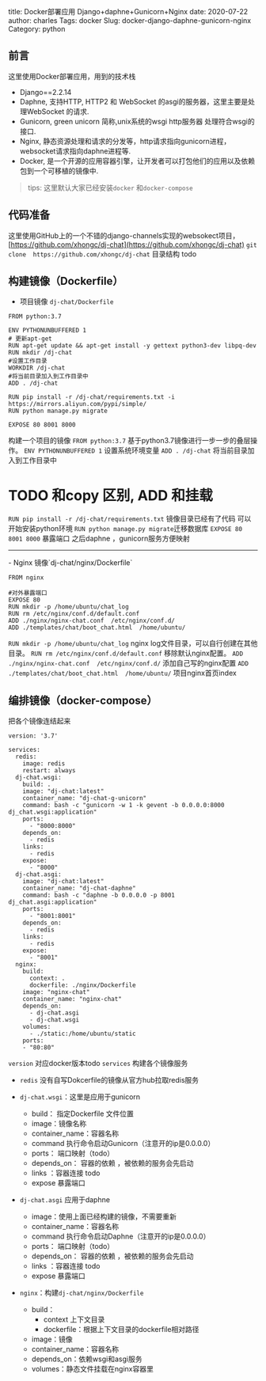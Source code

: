title: Docker部署应用 Django+daphne+Gunicorn+Nginx
date: 2020-07-22
author: charles
Tags: docker
Slug: docker-django-daphne-gunicorn-nginx
Category: python

## 前言
这里使用Docker部署应用，用到的技术栈
- Django==2.2.14
- Daphne, 支持HTTP, HTTP2 和 WebSocket 的asgi的服务器，这里主要是处理WebSocket 的请求.
- Gunicorn, green unicorn 简称,unix系统的wsgi http服务器 处理符合wsgi的接口.
- Nginx, 静态资源处理和请求的分发等，http请求指向gunicorn进程，websocket请求指向daphne进程等.
- Docker,  是一个开源的应用容器引擎，让开发者可以打包他们的应用以及依赖包到一个可移植的镜像中.
>tips: 这里默认大家已经安装`docker` 和`docker-compose`
## 代码准备
这里使用GitHub上的一个不错的django-channels实现的websokect项目，
[https://github.com/xhongc/dj-chat](https://github.com/xhongc/dj-chat)
`git clone  https://github.com/xhongc/dj-chat`
目录结构 todo
## 构建镜像（Dockerfile）
- 项目镜像 `dj-chat/Dockerfile`
```
FROM python:3.7

ENV PYTHONUNBUFFERED 1
# 更新apt-get
RUN apt-get update && apt-get install -y gettext python3-dev libpq-dev
RUN mkdir /dj-chat
#设置工作目录
WORKDIR /dj-chat
#将当前目录加入到工作目录中
ADD . /dj-chat

RUN pip install -r /dj-chat/requirements.txt -i https://mirrors.aliyun.com/pypi/simple/
RUN python manage.py migrate

EXPOSE 80 8001 8000
```
构建一个项目的镜像
 `FROM python:3.7` 基于python3.7镜像进行一步一步的叠层操作。
 `ENV PYTHONUNBUFFERED 1` 设置系统环境变量
 `ADD . /dj-chat`  将当前目录加入到工作目录中
 # TODO 和copy 区别, ADD 和挂载
 `RUN pip install -r /dj-chat/requirements.txt` 镜像目录已经有了代码 可以开始安装python环境
 `RUN python manage.py migrate`迁移数据库
 `EXPOSE 80 8001 8000` 暴露端口 之后daphne ，gunicorn服务方便映射
<HR>
- Nginx 镜像`dj-chat/nginx/Dockerfile`

```
FROM nginx

#对外暴露端口
EXPOSE 80
RUN mkdir -p /home/ubuntu/chat_log
RUN rm /etc/nginx/conf.d/default.conf
ADD ./nginx/nginx-chat.conf  /etc/nginx/conf.d/
ADD ./templates/chat/boot_chat.html  /home/ubuntu/
```
`RUN mkdir -p /home/ubuntu/chat_log` nginx log文件目录，可以自行创建在其他目录。
`RUN rm /etc/nginx/conf.d/default.conf` 移除默认nginx配置。
`ADD ./nginx/nginx-chat.conf  /etc/nginx/conf.d/` 添加自己写的nginx配置
`ADD ./templates/chat/boot_chat.html  /home/ubuntu/` 项目nginx首页index

## 编排镜像（docker-compose）
把各个镜像连结起来
```
version: '3.7'

services:
  redis:
    image: redis
    restart: always
  dj-chat.wsgi:
    build: .
    image: "dj-chat:latest"
    container_name: "dj-chat-g-unicorn"
    command: bash -c "gunicorn -w 1 -k gevent -b 0.0.0.0:8000 dj_chat.wsgi:application"
    ports:
      - "8000:8000"
    depends_on:
      - redis
    links:
      - redis
    expose:
      - "8000"
  dj-chat.asgi:
    image: "dj-chat:latest"
    container_name: "dj-chat-daphne"
    command: bash -c "daphne -b 0.0.0.0 -p 8001 dj_chat.asgi:application"
    ports:
      - "8001:8001"
    depends_on:
      - redis
    links:
      - redis
    expose:
      - "8001"
  nginx:
    build:
      context: .
      dockerfile: ./nginx/Dockerfile
    image: "nginx-chat"
    container_name: "nginx-chat"
    depends_on:
      - dj-chat.asgi
      - dj-chat.wsgi
    volumes:
      - ./static:/home/ubuntu/static
    ports:
    - "80:80"

```

 `version` 对应docker版本todo
 `services` 构建各个镜像服务
 - `redis` 没有自写Dokcerfile的镜像从官方hub拉取redis服务
 - `dj-chat.wsgi`：这里是应用于gunicorn
 	- build： 指定Dockerfile 文件位置
 	- image：镜像名称
 	-  container_name：容器名称
 	- command 执行命令启动Gunicorn（注意开的ip是0.0.0.0）
 	- ports： 端口映射（todo）
 	- depends_on： 容器的依赖 ，被依赖的服务会先启动
 	- links ：容器连接 todo
 	- expose 暴露端口
 - `dj-chat.asgi` 应用于daphne
 	-  image：使用上面已经构建的镜像，不需要重新
 	-  container_name：容器名称
 	- command 执行命令启动Daphne（注意开的ip是0.0.0.0）
 	- ports： 端口映射（todo）
 	- depends_on： 容器的依赖 ，被依赖的服务会先启动
 	- links ：容器连接 todo
 	- expose 暴露端口

 - `nginx`：构建`dj-chat/nginx/Dockerfile`
 	- build：
 		- context 上下文目录
 		- dockerfile：根据上下文目录的dockerfile相对路径
 	-  image：镜像
 	-  container_name：容器名称
 	- depends_on：依赖wsgi和asgi服务
 	- volumes：静态文件挂载在nginx容器里
